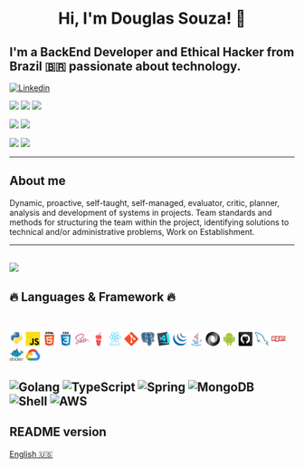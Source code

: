 <h1 align="center">
    Hi, I'm Douglas Souza! 👋
</h1>

## I'm a BackEnd Developer and Ethical Hacker from Brazil 🇧🇷 passionate about technology.

[![Linkedin](https://img.shields.io/badge/LinkedIn-0077B5?style=for-the-badge&logo=linkedin&logoColor=white)](https://www.linkedin.com/in/dagurasujava/)

<a href="https://www.linux.org"><img src="https://img.shields.io/badge/OS-Linux-yellow?style=flat&logo=linux" /></a>
<a href="https://ubuntu.com/"><img src="https://img.shields.io/badge/Distro-Ubuntu-orange?style=flat&logo=ubuntu" /></a>
<a href="https://www.google.co.id/chrome/"><img src="https://img.shields.io/badge/Browser-Chrome-blue?style=flat&logo=google-chrome" /></a>

<a href="https://github.com/Dagurasu56"><img src="https://img.shields.io/github/followers/Dagurasu56?label=Github&style=social" /></a>
<a href="mailto:contini.ds@gmail.com/"><img src="https://img.shields.io/badge/Email-contini.ds@gmail.com-e06c75?style=social&logo=gmail" /></a>

<div>
    <img height="135px" src="https://github-readme-stats.vercel.app/api?username=Dagurasu56&count_private=true&show_icons=true&bg_color=0,52fa5a,4dfcff,c64dff&theme=synthwave&text_color=4C4C4C&icon_color=267AAB&title_color=170DB2&hide_border=true&line_height=18layout=compact" />
    <img height="135px" src="https://github-readme-stats.vercel.app/api/top-langs/?username=Dagurasu56&count_private=true&show_icons=true&bg_color=0,c64dff,4dfcff,52fa5a&theme=synthwave&text_color=4C4C4C&icon_color=267AAB&title_color=170DB2&hide_border=true" />
</div>

---

## About me

Dynamic, proactive, self-taught, self-managed, evaluator, critic, planner, analysis and development of systems in projects. Team standards and methods for structuring the team within the project, identifying solutions to technical and/or administrative problems, Work on Establishment.

---

  <br />
<img src="https://activity-graph.herokuapp.com/graph?username=Dagurasu56&theme=react-dark&bg_color=20232a&hide_border=true" />
<h2>🔥 Languages & Framework 🔥</h2><br />
<p>
  <code><img href="#" title="Python" height="25" src="images/python-original.svg"></code>
  <code><img href="#" title="Javascript" height="25" src="images/javascript.svg"></code>
  <code><img href="#" title="HTML5" height="25" src="images/html5-original-wordmark.svg"></code>
  <code><img href="#" title="CSS" height="25" src="images/css3-original-wordmark.svg"></code>
  <code><img href="#" title="SASS" height="25" src="images/sass-original.svg"></code>
  <code><img href="#" title="Gulp" height="25" src="images/gulp.svg"></code>
  <code><img href="#" title="React" height="25" src="images/react-original-wordmark.svg"></code>
  <code><img href="#" title="Git" height="25" src="images/git-original.svg"></code>
  <code><img href="#" title="PostgreSQL" height="25" src="images/postgresql.svg"></code>
  <code><img href="#" title="Visual Studio Code" height="25" src="images/vscode.png"></code>
  <code><img href="#" title="JQuery" height="25" src="images/jquery-original.svg"></code>
  <code><img href="#" title="Java" height="25" src="images/java-original.svg"></code>
  <code><img href="#" title="JSON" height="25" src="images/json.svg"></code>
  <code><img href="#" title="Android" height="25" src="images/android.svg"></code>
  <code><img href="#" title="GitHub" height="25" src="images/github.svg"></code>
  <code><img href="#" title="MySQL" height="25" src="images/mysql.svg"></code>
  <code><img href="#" title="npm" height="25" src="images/npm.svg"></code>
  <code><img href="#" title="Docker" height="25" src="images/docker-original-wordmark.svg"></code>
  <code><img href="#" title="Google Cloud" height="25" src="images/google_cloud-icon.svg"></code>
</p>

![Golang](https://img.shields.io/badge/Go-00ADD8?style=for-the-badge&logo=go&logoColor=white)
![TypeScript](https://img.shields.io/badge/TypeScript-007ACC?style=for-the-badge&logo=typescript&logoColor=white)
![Spring](https://img.shields.io/badge/Spring-6DB33F?style=for-the-badge&logo=spring&logoColor=white)
![MongoDB](https://img.shields.io/badge/MongoDB-4EA94B?style=for-the-badge&logo=mongodb&logoColor=white)
![Shell](https://img.shields.io/badge/Shell_Script-121011?style=for-the-badge&logo=gnu-bash&logoColor=white)
![AWS](https://img.shields.io/badge/Amazon_AWS-FF9900?style=for-the-badge&logo=amazonaws&logoColor=white)
<br/>
---

## README version

[English 🇺🇸](./README.md)
